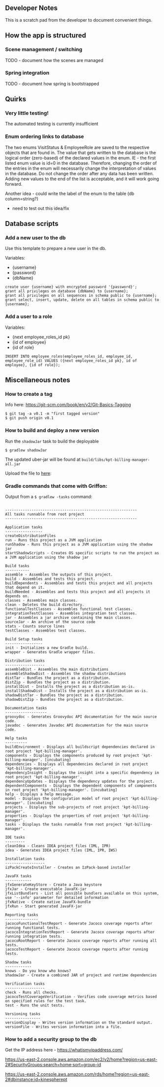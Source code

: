Developer Notes
---------------
This is a scratch pad from the developer to document convenient things.





## How the app is structured

### Scene management / switching
TODO - document how the scenes are managed

### Spring integration
TODO - document how spring is bootstrapped

## Quirks

### Very little testing!
The automated testing is currently insufficient

### Enum ordering links to database
The two enums VisitStatus & EmployeeRole are saved to the respective objects that are found in.
The value that gets written to the database is the logical order (zero-based) of the declared
values in the enum.  IE - the first listed enum value is id=0 in the database.
Therefore, changing the order of the entries in the enum will necessarily change the interpretation
of values in the database.  Do not change the order after any data has been written.  
Adding new values to the end of the list is acceptable, and it will work going forward.

Another idea - could write the label of the enum to the table (db column=string?)
- need to test out this idea/fix
 

## Database scripts


### Add a new user to the db
Use this template to prepare a new user in the db.

Variables:
* {username}
* {password}
* {dbName}

```
create user {username} with encrypted password '{password}';
grant all privileges on database {dbName} to {username};
grant all privileges on all sequences in schema public to {username};
grant select, insert, update, delete on all tables in schema public to {username};
```

### Add a user to a role

Variables:
* {next employee_roles_id pk}
* {id of employee}
* {id of role}

```
INSERT INTO employee_roles(employee_roles_id, employee_id, employee_role_id) VALUES ({next employee_roles_id pk}, id of employee}, {id of role});
```



## Miscellaneous notes


### How to create a tag
Info here: https://git-scm.com/book/en/v2/Git-Basics-Tagging

```
$ git tag -a v0.1 -m "first tagged version"
$ git push origin v0.1
```


### How to build and deploy a new version
Run the `shadowJar` task to build the deployable

```
$ gradlew shadowJar
```

The updated uber-jar will be found at `build/libs/kpt-billing-manager-all.jar`

Upload the file to [here](https://github.com/codingdiscer/kpt-billing-manager/releases):




### Gradle commands that come with Griffon:

Output from a `$ gradlew -tasks` command:

```

------------------------------------------------------------
All tasks runnable from root project
------------------------------------------------------------

Application tasks
-----------------
createDistributionFiles
run - Runs this project as a JVM application
runShadow - Runs this project as a JVM application using the shadow jar
startShadowScripts - Creates OS specific scripts to run the project as a JVM application using the shadow jar

Build tasks
-----------
assemble - Assembles the outputs of this project.
build - Assembles and tests this project.
buildDependents - Assembles and tests this project and all projects that depend on it.
buildNeeded - Assembles and tests this project and all projects it depends on.
classes - Assembles main classes.
clean - Deletes the build directory.
functionalTestClasses - Assembles functional test classes.
integrationTestClasses - Assembles integration test classes.
jar - Assembles a jar archive containing the main classes.
sourceJar - An archive of the source code
stats - Counts source lines
testClasses - Assembles test classes.

Build Setup tasks
-----------------
init - Initializes a new Gradle build.
wrapper - Generates Gradle wrapper files.

Distribution tasks
------------------
assembleDist - Assembles the main distributions
assembleShadowDist - Assembles the shadow distributions
distTar - Bundles the project as a distribution.
distZip - Bundles the project as a distribution.
installDist - Installs the project as a distribution as-is.
installShadowDist - Installs the project as a distribution as-is.
shadowDistTar - Bundles the project as a distribution.
shadowDistZip - Bundles the project as a distribution.

Documentation tasks
-------------------
groovydoc - Generates Groovydoc API documentation for the main source code.
javadoc - Generates Javadoc API documentation for the main source code.

Help tasks
----------
buildEnvironment - Displays all buildscript dependencies declared in root project 'kpt-billing-manager'.
components - Displays the components produced by root project 'kpt-billing-manager'. [incubating]
dependencies - Displays all dependencies declared in root project 'kpt-billing-manager'.
dependencyInsight - Displays the insight into a specific dependency in root project 'kpt-billing-manager'.
dependencyUpdates - Displays the dependency updates for the project.
dependentComponents - Displays the dependent components of components in root project 'kpt-billing-manager'. [incubating]
help - Displays a help message.
model - Displays the configuration model of root project 'kpt-billing-manager'. [incubating]
projects - Displays the sub-projects of root project 'kpt-billing-manager'.
properties - Displays the properties of root project 'kpt-billing-manager'.
tasks - Displays the tasks runnable from root project 'kpt-billing-manager'.

IDE tasks
---------
cleanIdea - Cleans IDEA project files (IML, IPR)
idea - Generates IDEA project files (IML, IPR, IWS)

Installation tasks
------------------
izPackCreateInstaller - Creates an IzPack-based installer

JavaFX tasks
------------
jfxGenerateKeyStore - Create a Java keystore
jfxJar - Create executable JavaFX-jar
jfxListBundlers - List all possible bundlers available on this system, use '--info' parameter for detailed information
jfxNative - Create native JavaFX-bundle
jfxRun - Start generated JavaFX-jar

Reporting tasks
---------------
jacocoFunctionalTestReport - Generate Jacoco coverage reports after running functional tests.
jacocoIntegrationTestReport - Generate Jacoco coverage reports after running integration tests.
jacocoRootReport - Generate Jacoco coverage reports after running all tests.
jacocoTestReport - Generate Jacoco coverage reports after running tests.

Shadow tasks
------------
knows - Do you know who knows?
shadowJar - Create a combined JAR of project and runtime dependencies

Verification tasks
------------------
check - Runs all checks.
jacocoTestCoverageVerification - Verifies code coverage metrics based on specified rules for the test task.
test - Runs the unit tests.

Versioning tasks
----------------
versionDisplay - Writes version information on the standard output.
versionFile - Writes version information into a file.

```


### How to add a security group to the db

Get the IP address here - https://whatismyipaddress.com/

https://us-east-2.console.aws.amazon.com/ec2/v2/home?region=us-east-2#SecurityGroups:search=home;sort=group-id


https://us-east-2.console.aws.amazon.com/rds/home?region=us-east-2#dbinstance:id=kinespherept


